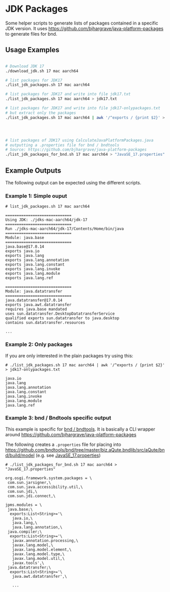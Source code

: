 # JDK Packages

Some helper scripts to generate lists of packages contained in a specific JDK version. 
It uses https://github.com/bjhargrave/java-platform-packages to generate files for bnd.

## Usage Examples

```sh

# Download JDK 17
./download_jdk.sh 17 mac aarch64

# list packages for JDK17
./list_jdk_packages.sh 17 mac aarch64

# list packages for JDK17 and write into file jdk17.txt
./list_jdk_packages.sh 17 mac aarch64 > jdk17.txt

# list packages for JDK17 and write into file jdk17-onlypackages.txt
# but extract only the packages
./list_jdk_packages.sh 17 mac aarch64 | awk '/^exports / {print $2}' > jdk17-onlypackages.txt




# list packages of JDK17 using CalculateJavaPlatformPackages.java
# outputting a .properties file for bnd / bndtools
# Source: https://github.com/bjhargrave/java-platform-packages
./list_jdk_packages_for_bnd.sh 17 mac aarch64 > "JavaSE_17.properties"
```

## Example Outputs 

The following output can be expected using the different scripts.

### Example 1: Simple ouput



```shell
# list_jdk_packages.sh 17 mac aarch64

=============================
Using JDK: ./jdks-mac-aarch64/jdk-17
=============================
Run ./jdks-mac-aarch64/jdk-17/Contents/Home/bin/java
=============================
Module: java.base
=============================
java.base@17.0.14
exports java.io
exports java.lang
exports java.lang.annotation
exports java.lang.constant
exports java.lang.invoke
exports java.lang.module
exports java.lang.ref

=============================
Module: java.datatransfer
=============================
java.datatransfer@17.0.14
exports java.awt.datatransfer
requires java.base mandated
uses sun.datatransfer.DesktopDatatransferService
qualified exports sun.datatransfer to java.desktop
contains sun.datatransfer.resources

...

```

### Example 2: Only packages

If you are only interested in the plain packages try using this:

```shell
# ./list_jdk_packages.sh 17 mac aarch64 | awk '/^exports / {print $2}' > jdk17-onlypackages.txt

java.io
java.lang
java.lang.annotation
java.lang.constant
java.lang.invoke
java.lang.module
java.lang.ref

```

### Example 3: bnd / Bndtools specific output

This example is specific for [bnd / bndtools](https://github.com/bndtools/bnd). 
It is basically a CLI wrapper around https://github.com/bjhargrave/java-platform-packages

The following creates a `.properties` file for placing into https://github.com/bndtools/bnd/tree/master/biz.aQute.bndlib/src/aQute/bnd/build/model (e.g. see [JavaSE_17.properties](https://github.com/bndtools/bnd/blob/master/biz.aQute.bndlib/src/aQute/bnd/build/model/JavaSE_17.properties))

```shell
# ./list_jdk_packages_for_bnd.sh 17 mac aarch64 > "JavaSE_17.properties"

org.osgi.framework.system.packages = \
 com.sun.jarsigner,\
 com.sun.java.accessibility.util,\
 com.sun.jdi,\
 com.sun.jdi.connect,\

jpms.modules = \
 java.base;\
  exports:List<String>='\
   java.io,\
   java.lang,\
   java.lang.annotation,\
 java.compiler;\
  exports:List<String>='\
   javax.annotation.processing,\
   javax.lang.model,\
   javax.lang.model.element,\
   javax.lang.model.type,\
   javax.lang.model.util,\
   javax.tools',\
 java.datatransfer;\
  exports:List<String>='\
   java.awt.datatransfer',\

   ...

```